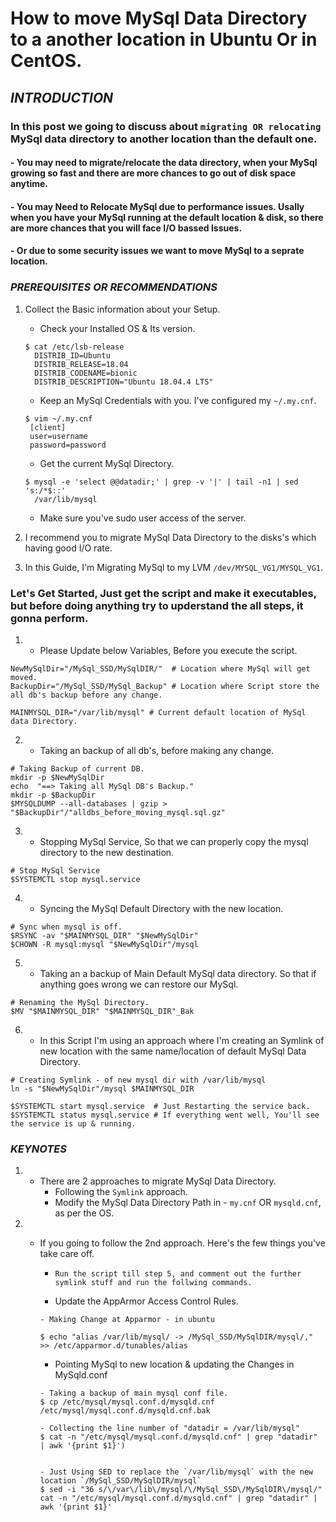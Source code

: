 # How to move MySql Data Directory to a another location in Ubuntu Or in CentOS.

## *INTRODUCTION*

### In this post we going to discuss about `migrating OR relocating` MySql data directory to another location than the default one. 

#### - You may need to migrate/relocate the data directory, when your MySql growing so fast and there are more chances to go out of disk space anytime. 

#### - You may Need to Relocate MySql due to performance issues. Usally when you have your MySql running at the default location & disk, so there are more chances that you will face I/O bassed Issues. 

#### - Or due to some security issues we want to move MySql to a seprate location.

### *PREREQUISITES OR RECOMMENDATIONS*
1. Collect the Basic information about your Setup. 
   - Check your Installed OS & Its version.
   ```
   $ cat /etc/lsb-release 
   	 DISTRIB_ID=Ubuntu
	 DISTRIB_RELEASE=18.04
	 DISTRIB_CODENAME=bionic
	 DISTRIB_DESCRIPTION="Ubuntu 18.04.4 LTS"
   ```	

   - Keep an MySql Credentials with you. I've configured my `~/.my.cnf`. 
   ```
   $ vim ~/.my.cnf
    [client]
	user=username
	password=password
   ```	 
   - Get the current MySql Directory. 
   ```
   $ mysql -e 'select @@datadir;' | grep -v '|' | tail -n1 | sed 's:/*$::'
     /var/lib/mysql
   ```

   - Make sure you've sudo user access of the server. 

2. I recommend you to migrate MySql Data Directory to the disks's which having good I/O rate. 

3. In this Guide, I'm Migrating MySql to my LVM `/dev/MYSQL_VG1/MYSQL_VG1`.

### Let's Get Started, Just get the script and make it executables, but before doing anything try to upderstand the all steps, it gonna perform.

1. - Please Update below Variables, Before you execute the script.
```
NewMySqlDir="/MySql_SSD/MySqlDIR/"  # Location where MySql will get moved.
BackupDir="/MySql_SSD/MySql_Backup" # Location where Script store the all db's backup before any change.

MAINMYSQL_DIR="/var/lib/mysql" # Current default location of MySql data Directory.
```

2. - Taking an backup of all db's, before making any change. 
```
# Taking Backup of current DB.
mkdir -p $NewMySqlDir
echo  "==> Taking all MySql DB's Backup."
mkdir -p $BackupDir
$MYSQLDUMP --all-databases | gzip > "$BackupDir"/"alldbs_before_moving_mysql.sql.gz"
```

3. - Stopping MySql Service, So that we can properly copy the mysql directory to the new destination.
```
# Stop MySql Service 
$SYSTEMCTL stop mysql.service
``` 

4. - Syncing the MySql Default Directory with the new location.
```
# Sync when mysql is off.
$RSYNC -av "$MAINMYSQL_DIR" "$NewMySqlDir"
$CHOWN -R mysql:mysql "$NewMySqlDir"/mysql
```

5. - Taking an a backup of Main Default MySql data directory. So that if anything goes wrong we can restore our MySql.
```
# Renaming the MySql Directory. 
$MV "$MAINMYSQL_DIR" "$MAINMYSQL_DIR"_Bak
```

6. - In this Script I'm using an approach where I'm creating an Symlink of new location with the same name/location of default MySql Data Directory.
```
# Creating Symlink - of new mysql dir with /var/lib/mysql
ln -s "$NewMySqlDir"/mysql $MAINMYSQL_DIR

$SYSTEMCTL start mysql.service  # Just Restarting the service back.
$SYSTEMCTL status mysql.service # If everything went well, You'll see the service is up & running.

```

### *KEYNOTES*
1. - There are 2 approaches to migrate MySql Data Directory.
	 - Following the `Symlink` approach. 
	 - Modify the MySql Data Directory Path in - `my.cnf` OR `mysqld.cnf`, as per the OS. 


2. - If you going to follow the 2nd approach. Here's the few things you've take care off. 
     - `Run the script till step 5, and comment out the further symlink stuff and run the follwing commands.` 

     - Update the AppArmor Access Control Rules.

     ```
     - Making Change at Apparmor - in ubuntu

	 $ echo "alias /var/lib/mysql/ -> /MySql_SSD/MySqlDIR/mysql/," >> /etc/apparmor.d/tunables/alias
     
     ```

     - Pointing MySql to new location & updating the Changes in MySqld.conf

     ```
     - Taking a backup of main mysql conf file.
	 $ cp /etc/mysql/mysql.conf.d/mysqld.cnf /etc/mysql/mysql.conf.d/mysqld.cnf.bak

	 - Collecting the line number of "datadir = /var/lib/mysql"
	 $ cat -n "/etc/mysql/mysql.conf.d/mysqld.cnf" | grep "datadir" | awk '{print $1}') 


	 - Just Using SED to replace the `/var/lib/mysql` with the new location `/MySql_SSD/MySqlDIR/mysql`
	 $ sed -i "36 s/\/var\/lib\/mysql/\/MySql_SSD\/MySqlDIR\/mysql/" cat -n "/etc/mysql/mysql.conf.d/mysqld.cnf" | grep "datadir" | awk '{print $1}'
     ``` 

